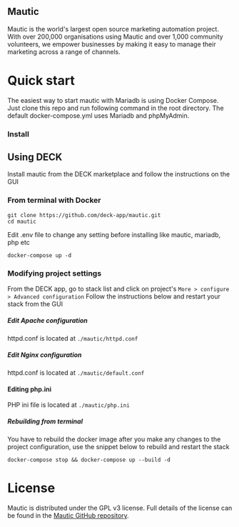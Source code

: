 ## Mautic 

Mautic is the world's largest open source marketing automation project. With over 200,000 organisations using Mautic and over 1,000 community volunteers, we empower businesses by making it easy to manage their marketing across a range of channels.


# Quick start

The easiest way to start mautic with Mariadb is using Docker Compose. Just clone this repo and run following command in the root directory. The default docker-compose.yml uses Mariadb and phpMyAdmin.

### Install

## Using DECK
Install mautic from the DECK marketplace and follow the instructions on the GUI

### From terminal with Docker
```
git clone https://github.com/deck-app/mautic.git
cd mautic
```
Edit .env file to change any setting before installing like mautic, mariadb, php etc
```
docker-compose up -d
```
### Modifying project settings

From the DECK app, go to stack list and click on project's `More > configure > Advanced configuration` Follow the instructions below and restart your stack from the GUI

##### Edit Apache configuration

httpd.conf is located at `./mautic/httpd.conf`

##### Edit Nginx configuration

httpd.conf is located at `./mautic/default.conf`

#### Editing php.ini

PHP ini file is located at `./mautic/php.ini`

##### Rebuilding from terminal

You have to rebuild the docker image after you make any changes to the project configuration, use the snippet below to rebuild and restart the stack
```
docker-compose stop && docker-compose up --build -d
```

# License

Mautic is distributed under the GPL v3 license. Full details of the license can be found in the [Mautic GitHub repository](https://github.com/mautic/mautic/blob/staging/LICENSE.txt).